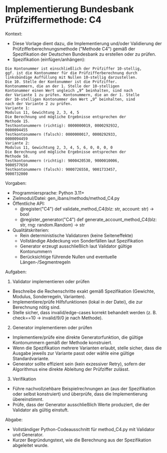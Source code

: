 # Implementierung Bundesbank Prüfziffermethode: C4

Kontext:
- Diese Vorlage dient dazu, die Implementierung und/oder Validierung der Prüfzifferberechnungsmethode ("Methode C4") gemäß der Spezifikation der Deutschen Bundesbank zu erstellen oder zu prüfen.
- Spezifikation (einfügen/anhängen):

```Text
Die Kontonummer ist einschließlich der Prüfziffer 10-stellig,
ggf. ist die Kontonummer für die Prüfzifferberechnung durch
linksbündige Auffüllung mit Nullen 10-stellig darzustellen.
Die 10. Stelle der Kontonummer ist die Prüfziffer.
Kontonummern, die an der 1. Stelle der 10-stelligen
Kontonummer einen Wert ungleich „9“ beinhalten, sind nach
der Variante 1 zu prüfen. Kontonummern, die an der 1. Stelle
der 10-stelligen Kontonummer den Wert „9“ beinhalten, sind
nach der Variante 2 zu prüfen.
Variante 1:
Modulus 11, Gewichtung 2, 3, 4, 5
Die Berechnung und mögliche Ergebnisse entsprechen der
Methode 15.
Testkontonummern (richtig): 0000000019, 0000292932,
0000094455
Testkontonummern (falsch): 0000000017, 0000292933,
0000094459
Variante 2:
Modulus 11, Gewichtung 2, 3, 4, 5, 6, 0, 0, 0, 0
Die Berechnung und mögliche Ergebnisse entsprechen der
Methode 58.
Testkontonummern (richtig): 9000420530, 9000010006,
9000577650
Testkontonummern (falsch): 9000726558, 9001733457,
9000732000
```

Vorgaben:
- Programmiersprache: Python 3.11+
- Zielmodul/Datei: gen_ibans/methods/method_C4.py
- Öffentliche API:
  - @register("C4") def validate_method_C4(blz: str, account: str) -> bool
  - @register_generator("C4") def generate_account_method_C4(blz: str, rng: random.Random) -> str
- Qualitätskriterien:
  - Rein deterministische Validatoren (keine Seiteneffekte)
  - Vollständige Abdeckung von Sonderfällen laut Spezifikation
  - Generator erzeugt ausschließlich laut Validator gültige Kontonummern
  - Berücksichtige führende Nullen und eventuelle Längen-/Segmentregeln

Aufgaben:
1) Validator implementieren oder prüfen
- Beschreibe die Rechenschritte exakt gemäß Spezifikation (Gewichte, Modulus, Sonderregeln, Varianten).
- Implementiere/prüfe Hilfsfunktionen (lokal in der Datei), die zur Berechnung nötig sind.
- Stelle sicher, dass invalid/edge-cases korrekt behandelt werden (z. B. check==10 -> invalid/9/0 je nach Methode).

2) Generator implementieren oder prüfen
- Implementiere/prüfe eine direkte Generatorfunktion, die gültige Kontonummern gemäß der Methode konstruiert.
- Wenn die Spezifikation mehrere Varianten erlaubt, stelle sicher, dass die Ausgabe jeweils zur Variante passt oder wähle eine gültige Standardvariante.
- Generator sollte effizient sein (kein exzessiver Retry), sofern der Algorithmus eine direkte Ableitung der Prüfziffer zulässt.

3) Verifikation
- Führe nachvollziehbare Beispielrechnungen an (aus der Spezifikation oder selbst konstruiert) und überprüfe, dass die Implementierung übereinstimmt.
- Prüfe, dass der Generator ausschließlich Werte produziert, die der Validator als gültig einstuft.

Abgabe:
- Vollständiger Python-Codeausschnitt für method_C4.py mit Validator und Generator.
- Kurzer Begründungstext, wie die Berechnung aus der Spezifikation abgeleitet wurde.